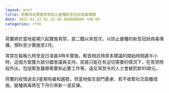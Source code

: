 ```yaml
---
layout: post
title: 荷蘭周末實施宵禁防止變種新型冠狀病毒傳播
date: 2021-01-22 01:32:49.000000000 +08:00
categories: rthk
---
```


荷蘭將於當地星期六起實施宵禁，是二戰以來首次，以防止變種的新型冠狀病毒傳播，預料至少實施至2月。

宵禁在每晚九時至翌日凌晨4時半實施，較首相呂特原本建議的開始時間遲半小時，這個方案獲大部分國會議員支持。民眾只能在有迫切需要的情況下，在宵禁時段外出，包括緊急醫療需要和必要工作等。違反宵禁令的人士會被罰款95歐元。

荷蘭的疫情過去3星期有緩和趨勢，但當地衛生部門憂慮，若不收緊社交距離措施，變種病毒將在下月引來新一波反彈。
